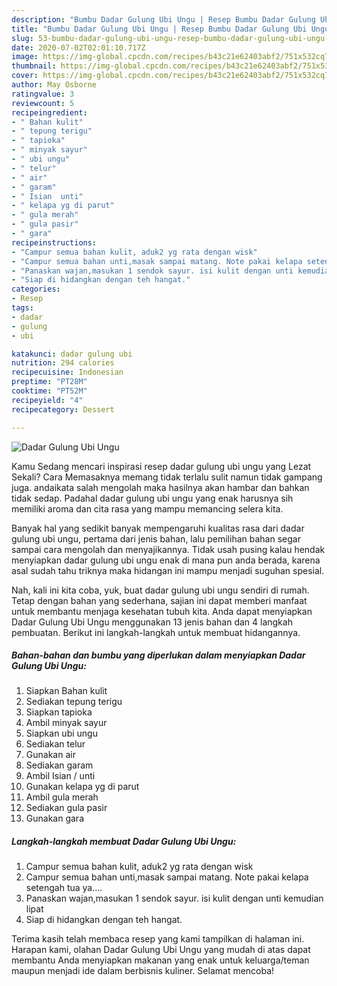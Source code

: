 ```yaml
---
description: "Bumbu Dadar Gulung Ubi Ungu | Resep Bumbu Dadar Gulung Ubi Ungu Yang Lezat Sekali"
title: "Bumbu Dadar Gulung Ubi Ungu | Resep Bumbu Dadar Gulung Ubi Ungu Yang Lezat Sekali"
slug: 53-bumbu-dadar-gulung-ubi-ungu-resep-bumbu-dadar-gulung-ubi-ungu-yang-lezat-sekali
date: 2020-07-02T02:01:10.717Z
image: https://img-global.cpcdn.com/recipes/b43c21e62403abf2/751x532cq70/dadar-gulung-ubi-ungu-foto-resep-utama.jpg
thumbnail: https://img-global.cpcdn.com/recipes/b43c21e62403abf2/751x532cq70/dadar-gulung-ubi-ungu-foto-resep-utama.jpg
cover: https://img-global.cpcdn.com/recipes/b43c21e62403abf2/751x532cq70/dadar-gulung-ubi-ungu-foto-resep-utama.jpg
author: May Osborne
ratingvalue: 3
reviewcount: 5
recipeingredient:
- " Bahan kulit"
- " tepung terigu"
- " tapioka"
- " minyak sayur"
- " ubi ungu"
- " telur"
- " air"
- " garam"
- " Isian  unti"
- " kelapa yg di parut"
- " gula merah"
- " gula pasir"
- " gara"
recipeinstructions:
- "Campur semua bahan kulit, aduk2 yg rata dengan wisk"
- "Campur semua bahan unti,masak sampai matang. Note pakai kelapa setengah tua ya...."
- "Panaskan wajan,masukan 1 sendok sayur. isi kulit dengan unti kemudian lipat"
- "Siap di hidangkan dengan teh hangat."
categories:
- Resep
tags:
- dadar
- gulung
- ubi

katakunci: dadar gulung ubi 
nutrition: 294 calories
recipecuisine: Indonesian
preptime: "PT28M"
cooktime: "PT52M"
recipeyield: "4"
recipecategory: Dessert

---
```



![Dadar Gulung Ubi Ungu](https://img-global.cpcdn.com/recipes/b43c21e62403abf2/751x532cq70/dadar-gulung-ubi-ungu-foto-resep-utama.jpg)

Kamu Sedang mencari inspirasi resep dadar gulung ubi ungu yang Lezat Sekali? Cara Memasaknya memang tidak terlalu sulit namun tidak gampang juga. andaikata salah mengolah maka hasilnya akan hambar dan bahkan tidak sedap. Padahal dadar gulung ubi ungu yang enak harusnya sih memiliki aroma dan cita rasa yang mampu memancing selera kita.



Banyak hal yang sedikit banyak mempengaruhi kualitas rasa dari dadar gulung ubi ungu, pertama dari jenis bahan, lalu pemilihan bahan segar sampai cara mengolah dan menyajikannya. Tidak usah pusing kalau hendak menyiapkan dadar gulung ubi ungu enak di mana pun anda berada, karena asal sudah tahu triknya maka hidangan ini mampu menjadi suguhan spesial.


Nah, kali ini kita coba, yuk, buat dadar gulung ubi ungu sendiri di rumah. Tetap dengan bahan yang sederhana, sajian ini dapat memberi manfaat untuk membantu menjaga kesehatan tubuh kita. Anda dapat menyiapkan Dadar Gulung Ubi Ungu menggunakan 13 jenis bahan dan 4 langkah pembuatan. Berikut ini langkah-langkah untuk membuat hidangannya.

<!--inarticleads1-->

##### Bahan-bahan dan bumbu yang diperlukan dalam menyiapkan Dadar Gulung Ubi Ungu:

1. Siapkan  Bahan kulit
1. Sediakan  tepung terigu
1. Siapkan  tapioka
1. Ambil  minyak sayur
1. Siapkan  ubi ungu
1. Sediakan  telur
1. Gunakan  air
1. Sediakan  garam
1. Ambil  Isian / unti
1. Gunakan  kelapa yg di parut
1. Ambil  gula merah
1. Sediakan  gula pasir
1. Gunakan  gara




<!--inarticleads2-->

##### Langkah-langkah membuat Dadar Gulung Ubi Ungu:

1. Campur semua bahan kulit, aduk2 yg rata dengan wisk
1. Campur semua bahan unti,masak sampai matang. Note pakai kelapa setengah tua ya....
1. Panaskan wajan,masukan 1 sendok sayur. isi kulit dengan unti kemudian lipat
1. Siap di hidangkan dengan teh hangat.




Terima kasih telah membaca resep yang kami tampilkan di halaman ini. Harapan kami, olahan Dadar Gulung Ubi Ungu yang mudah di atas dapat membantu Anda menyiapkan makanan yang enak untuk keluarga/teman maupun menjadi ide dalam berbisnis kuliner. Selamat mencoba!
